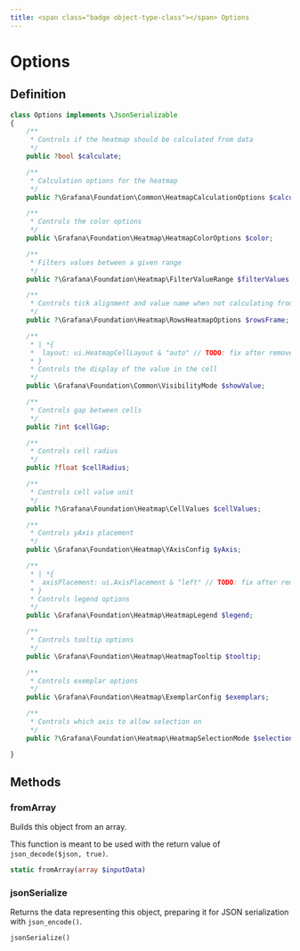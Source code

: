 ```yaml
---
title: <span class="badge object-type-class"></span> Options
---
```

# <span class="badge object-type-class"></span> Options

## Definition

```php
class Options implements \JsonSerializable
{
    /**
     * Controls if the heatmap should be calculated from data
     */
    public ?bool $calculate;

    /**
     * Calculation options for the heatmap
     */
    public ?\Grafana\Foundation\Common\HeatmapCalculationOptions $calculation;

    /**
     * Controls the color options
     */
    public \Grafana\Foundation\Heatmap\HeatmapColorOptions $color;

    /**
     * Filters values between a given range
     */
    public ?\Grafana\Foundation\Heatmap\FilterValueRange $filterValues;

    /**
     * Controls tick alignment and value name when not calculating from data
     */
    public ?\Grafana\Foundation\Heatmap\RowsHeatmapOptions $rowsFrame;

    /**
     * | *{
     * 	layout: ui.HeatmapCellLayout & "auto" // TODO: fix after remove when https://github.com/grafana/cuetsy/issues/74 is fixed
     * }
     * Controls the display of the value in the cell
     */
    public \Grafana\Foundation\Common\VisibilityMode $showValue;

    /**
     * Controls gap between cells
     */
    public ?int $cellGap;

    /**
     * Controls cell radius
     */
    public ?float $cellRadius;

    /**
     * Controls cell value unit
     */
    public ?\Grafana\Foundation\Heatmap\CellValues $cellValues;

    /**
     * Controls yAxis placement
     */
    public \Grafana\Foundation\Heatmap\YAxisConfig $yAxis;

    /**
     * | *{
     * 	axisPlacement: ui.AxisPlacement & "left" // TODO: fix after remove when https://github.com/grafana/cuetsy/issues/74 is fixed
     * }
     * Controls legend options
     */
    public \Grafana\Foundation\Heatmap\HeatmapLegend $legend;

    /**
     * Controls tooltip options
     */
    public \Grafana\Foundation\Heatmap\HeatmapTooltip $tooltip;

    /**
     * Controls exemplar options
     */
    public \Grafana\Foundation\Heatmap\ExemplarConfig $exemplars;

    /**
     * Controls which axis to allow selection on
     */
    public ?\Grafana\Foundation\Heatmap\HeatmapSelectionMode $selectionMode;

}
```
## Methods

### <span class="badge object-method"></span> fromArray

Builds this object from an array.

This function is meant to be used with the return value of `json_decode($json, true)`.

```php
static fromArray(array $inputData)
```

### <span class="badge object-method"></span> jsonSerialize

Returns the data representing this object, preparing it for JSON serialization with `json_encode()`.

```php
jsonSerialize()
```


